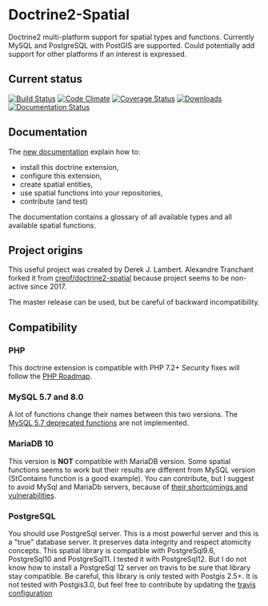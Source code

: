 # Doctrine2-Spatial
Doctrine2 multi-platform support for spatial types and functions. 
Currently MySQL and PostgreSQL with PostGIS are supported. 
Could potentially add support for other platforms if an interest is expressed.

## Current status
[![Build Status](https://travis-ci.org/Alexandre-T/doctrine2-spatial.svg?branch=master)](https://travis-ci.org/Alexandre-T/doctrine2-spatial)
[![Code Climate](https://codeclimate.com/github/Alexandre-T/doctrine2-spatial/badges/gpa.svg)](https://codeclimate.com/github/Alexandre-T/doctrine2-spatial)
[![Coverage Status](https://coveralls.io/repos/Alexandre-T/doctrine2-spatial/badge.svg?branch=master&service=github)](https://coveralls.io/github/Alexandre-T/doctrine2-spatial?branch=master)
[![Downloads](https://img.shields.io/packagist/dm/alexandret/doctrine2-spatial.svg)](https://packagist.org/packages/alexandret/doctrine2-spatial)
[![Documentation Status](https://readthedocs.org/projects/doctrine2-spatial/badge/?version=latest)](https://doctrine2-spatial.readthedocs.io/en/latest/?badge=latest)

Documentation 
-------------

The [new documentation](https://doctrine2-spatial.readthedocs.io) explain how to:

* install this doctrine extension,
* configure this extension,
* create spatial entities,
* use spatial functions into your repositories,
* contribute (and test)

The documentation contains a glossary of all available types and all available spatial functions.

## Project origins
This useful project was created by Derek J. Lambert. 
Alexandre Tranchant forked it from [creof/doctrine2-spatial](https://github.com/creof/doctrine2-spatial) 
because project seems to be non-active since 2017.

The master release can be used, but be careful of backward incompatibility.

Compatibility
-------------
### PHP
This doctrine extension is compatible with PHP 7.2+
Security fixes will follow the [PHP Roadmap](https://www.php.net/supported-versions.php).

### MySQL 5.7 and 8.0
A lot of functions change their names between this two versions. The [MySQL 5.7 deprecated functions](https://stackoverflow.com/questions/60377271/why-some-spatial-functions-does-not-exists-on-my-mysql-server)
are not implemented.

### MariaDB 10
This version is **NOT** compatible with MariaDB version. Some spatial functions seems to work but their results are 
different from MySQL version (StContains function is a good example). You can contribute, but I suggest to avoid 
MySql and MariaDb servers, because of [their shortcomings and vulnerabilities](https://sqlpro.developpez.com/tutoriel/dangers-mysql-mariadb/).

### PostgreSQL
You should use PostgreSql server. This is a most powerful server and this is a "true" database server. It preserves data 
integrity and respect atomicity concepts. This spatial library is compatible with PostgreSql9.6, PostgreSql10 and 
PostgreSql11. I tested it with PostgreSql12. But I do not know how to install a PostgreSql 12 server on travis to be 
sure that library stay compatible. Be careful, this library is only tested with Postgis 2.5+. It is not tested with 
Postgis3.0, but feel free to contribute by updating the [travis configuration](./.travis.yml)
